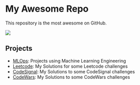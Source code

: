 # My Awesome Repo
This repository is the most awesome on GitHub.

![](https://komarev.com/ghpvc/?username=annaclaracosta)

## Projects

- [MLOps](https://github.com/yourusername/MLOps): Projects using Machine Learning Engineering
- [Leetcode](https://github.com/annaclaracosta/Leetcode): My Solutions for some Leetcode challenges
- [CodeSignal](https://github.com/annaclaracosta/CodeSignal): My Solutions to some CodeSignal challenges
- [CodeWars](https://github.com/annaclaracosta/CodeSignal): My Solutions to some CodeWars challenges 

